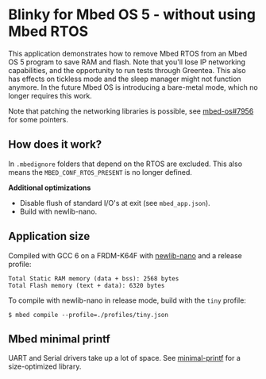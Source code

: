 # Blinky for Mbed OS 5 - without using Mbed RTOS

This application demonstrates how to remove Mbed RTOS from an Mbed OS 5 program to save RAM and flash. Note that you'll lose IP networking capabilities, and the opportunity to run tests through Greentea. This also has effects on tickless mode and the sleep manager might not function anymore. In the future Mbed OS is introducing a bare-metal mode, which no longer requires this work.

Note that patching the networking libraries is possible, see [mbed-os#7956](https://github.com/ARMmbed/mbed-os/issues/7956) for some pointers.

## How does it work?

In `.mbedignore` folders that depend on the RTOS are excluded. This also means the `MBED_CONF_RTOS_PRESENT` is no longer defined.

**Additional optimizations**

* Disable flush of standard I/O's at exit (see `mbed_app.json`).
* Build with newlib-nano.

## Application size

Compiled with GCC 6 on a FRDM-K64F with [newlib-nano](https://os.mbed.com/blog/entry/Reducing-memory-usage-with-a-custom-prin/) and a release profile:

```
Total Static RAM memory (data + bss): 2568 bytes
Total Flash memory (text + data): 6320 bytes
```

To compile with newlib-nano in release mode, build with the `tiny` profile:

```
$ mbed compile --profile=./profiles/tiny.json
```

## Mbed minimal printf

UART and Serial drivers take up a lot of space. See [minimal-printf](https://github.com/ARMmbed/minimal-printf) for a size-optimized library.
